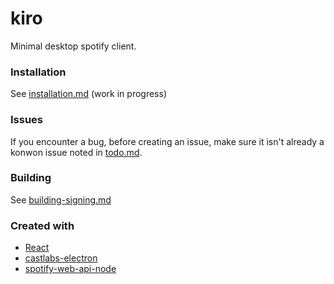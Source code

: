 # kiro
Minimal desktop spotify client.

### Installation
See [installation.md](docs/installation.md) (work in progress)

### Issues
If you encounter a bug, before creating an issue, make sure it isn't already a konwon issue noted in [todo.md](todo.md).

### Building
See [building-signing.md](docs/building-signing.md)

### Created with
- [React](https://github.com/facebook/react)
- [castlabs-electron](https://github.com/castlabs/electron-releases)
- [spotify-web-api-node](https://github.com/thelinmichael/spotify-web-api-node)
